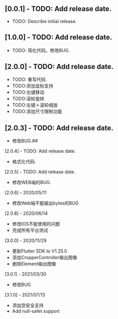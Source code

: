 ## [0.0.1] - TODO: Add release date.

* TODO: Describe initial release.

## [1.0.0] - TODO: Add release date.

* TODO: 简化代码。修改BUG.

## [2.0.0] - TODO: Add release date.

* TODO: 重写代码.
* TODO:添加鼠标支持
* TODO:左键移动
* TODO:滚轮旋转
* TODO:左键＋滚轮缩放
* TODO:添加尺寸限制功能

## [2.0.3] - TODO: Add release date.

* 修改BUG.## 

[2.0.4] - TODO: Add release date.

* 格式化代码.

[2.0.5] - TODO: Add release date.

* 修改WEB端的BUG.

[2.0.6] - 2020/05/11

* 修改Web端不能输出bytes的BUG


[2.0.8] - 2020/06/14

* 修改IOS不能使用的问题
* 完成所有平台测试

[3.0.0] - 2020/11/29

* 更新Flutter SDK to V1.25.0
* 添加CropperController输出图像
* 删除Element输出图像

[3.0.1] - 2021/03/30

* 修改BUG


[3.1.0] - 2021/07/13

* 添加空安全支持
* Add null-safet support

